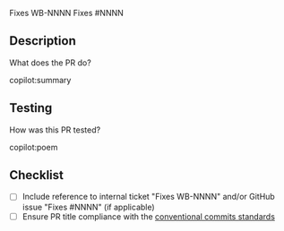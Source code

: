 Fixes WB-NNNN
Fixes #NNNN

Description
-----------
What does the PR do?


copilot:summary

Testing
-------
How was this PR tested?


copilot:poem

Checklist
-------
- [ ] Include reference to internal ticket "Fixes WB-NNNN" and/or GitHub issue "Fixes #NNNN" (if applicable)
- [ ] Ensure PR title compliance with the [conventional commits standards](https://github.com/wandb/wandb/blob/main/CONTRIBUTING.md#conventional-commits)
